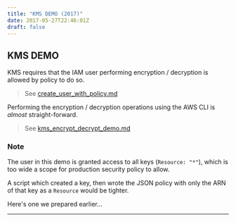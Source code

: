 ```yaml
---
title: "KMS DEMO (2017)"
date: 2017-05-27T22:46:01Z
draft: false
---
```

KMS DEMO
---

KMS requires that the IAM user performing encryption / decryption
is allowed by policy to do so.

> See [create_user_with_policy.md](../create_user_with_policy)

Performing the encryption / decryption operations using the AWS CLI is
*almost* straight-forward.

> See [kms_encrypt_decrypt_demo.md](../kms_encrypt_decrypt_demo)

### Note

The user in this demo is granted access to all keys (`Resource: "*"`),
which is too wide a scope for production security policy to allow.

A script which created a key, then wrote the JSON policy with only the ARN of
that key as a `Resource` would be tighter.

Here's one we prepared earlier...

---
